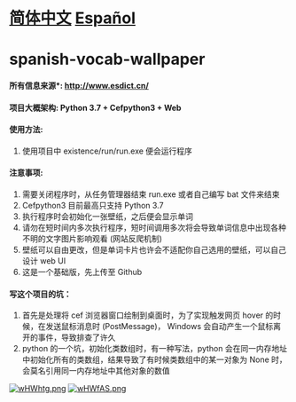 



# [简体中文](https://github.com/Anteayer/spanish-vocab-wallpaper)                            [Español](https://github.com/Anteayer/spanish-vocab-wallpaper/tree/master/docs)



# spanish-vocab-wallpaper



#### 所有信息来源*:  http://www.esdict.cn/



#### 项目大概架构: Python 3.7 + Cefpython3 + Web



#### 使用方法:

1. 使用项目中 existence/run/run.exe 便会运行程序



#### 注意事项:

1. 需要关闭程序时，从任务管理器结束 run.exe 或者自己编写 bat 文件来结束
2. Cefpython3 目前最高只支持 Python 3.7
3. 执行程序时会初始化一张壁纸，之后便会显示单词
4. 请勿在短时间内多次执行程序，短时间调用多次将会导致单词信息中出现各种不明的文字图片影响观看 (网站反爬机制)
5. 壁纸可以自由更改，但是单词卡片也许会不适配你自己选用的壁纸，可以自己设计 web UI
6. 这是一个基础版，先上传至 Github



#### 写这个项目的坑：

1. 首先是处理将 cef 浏览器窗口绘制到桌面时，为了实现触发网页 hover 的时候，在发送鼠标消息时 (PostMessage)， Windows 会自动产生一个鼠标离开的事件，导致排查了许久
2. python 的一个坑，初始化类数组时，有一种写法，python 会在同一内存地址中初始化所有的类数组，结果导致了有时候类数组中的某一对象为 None 时，会莫名引用同一内存地址中其他对象的数值





[![wHWhtg.png](https://s1.ax1x.com/2020/09/21/wHWhtg.png)](https://imgchr.com/i/wHWhtg)
[![wHWfAS.png](https://s1.ax1x.com/2020/09/21/wHWfAS.png)](https://imgchr.com/i/wHWfAS)
